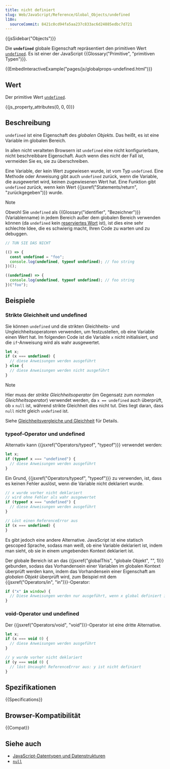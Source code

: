 ```yaml
---
title: nicht definiert
slug: Web/JavaScript/Reference/Global_Objects/undefined
l10n:
  sourceCommit: 8421c0cd94fa5aa237c833ac6d24885edbc7d721
---
```


{{jsSidebar("Objects")}}

Die **`undefined`** globale Eigenschaft repräsentiert den primitiven Wert [`undefined`](/de/docs/Web/JavaScript/Data_structures#undefined_type). Es ist einer der JavaScript {{Glossary("Primitive", "primitiven Typen")}}.

{{EmbedInteractiveExample("pages/js/globalprops-undefined.html")}}

## Wert

Der primitive Wert [`undefined`](/de/docs/Web/JavaScript/Data_structures#undefined_type).

{{js_property_attributes(0, 0, 0)}}

## Beschreibung

`undefined` ist eine Eigenschaft des _globalen Objekts_. Das heißt, es ist eine Variable im globalen Bereich.

In allen nicht veralteten Browsern ist `undefined` eine nicht konfigurierbare, nicht beschreibbare Eigenschaft. Auch wenn dies nicht der Fall ist, vermeiden Sie es, sie zu überschreiben.

Eine Variable, der kein Wert zugewiesen wurde, ist vom Typ `undefined`. Eine
Methode oder Anweisung gibt auch `undefined` zurück, wenn die Variable, die
ausgewertet wird, keinen zugewiesenen Wert hat. Eine Funktion gibt `undefined`
zurück, wenn kein Wert {{jsxref("Statements/return", "zurückgegeben")}} wurde.

> [!NOTE]
> Obwohl Sie `undefined` als {{Glossary("identifier", "Bezeichner")}} (Variablenname) in jedem Bereich außer dem globalen Bereich verwenden können (da `undefined` kein [reserviertes Wort](/de/docs/Web/JavaScript/Reference/Lexical_grammar#reserved_words) ist), ist dies eine sehr schlechte Idee, die es schwierig macht, Ihren Code zu warten und zu debuggen.
>
> ```js example-bad
> // TUN SIE DAS NICHT
>
> (() => {
>   const undefined = "foo";
>   console.log(undefined, typeof undefined); // foo string
> })();
>
> ((undefined) => {
>   console.log(undefined, typeof undefined); // foo string
> })("foo");
> ```

## Beispiele

### Strikte Gleichheit und undefined

Sie können `undefined` und die strikten Gleichheits- und Ungleichheitsoperatoren verwenden, um festzustellen, ob eine Variable einen Wert hat. Im folgenden Code ist die Variable `x` nicht initialisiert, und die `if`-Anweisung wird als wahr ausgewertet.

```js
let x;
if (x === undefined) {
  // diese Anweisungen werden ausgeführt
} else {
  // diese Anweisungen werden nicht ausgeführt
}
```

> [!NOTE]
> Hier muss der _strikte Gleichheitsoperator_ (im Gegensatz zum _normalen Gleichheitsoperator_) verwendet werden, da `x == undefined` auch überprüft, ob `x` `null` ist, während strikte Gleichheit dies nicht tut. Dies liegt daran, dass `null` nicht gleich `undefined` ist.
>
> Siehe [Gleichheitsvergleiche und Gleichheit](/de/docs/Web/JavaScript/Equality_comparisons_and_sameness) für Details.

### typeof-Operator und undefined

Alternativ kann {{jsxref("Operators/typeof", "typeof")}} verwendet werden:

```js
let x;
if (typeof x === "undefined") {
  // diese Anweisungen werden ausgeführt
}
```

Ein Grund, {{jsxref("Operators/typeof", "typeof")}} zu verwenden, ist, dass es keinen Fehler auslöst, wenn die Variable nicht deklariert wurde.

```js
// x wurde vorher nicht deklariert
// wird ohne Fehler als wahr ausgewertet
if (typeof x === "undefined") {
  // diese Anweisungen werden ausgeführt
}

// Löst einen ReferenceError aus
if (x === undefined) {
}
```

Es gibt jedoch eine andere Alternative. JavaScript ist eine statisch gescoped Sprache, sodass man weiß, ob eine Variable deklariert ist, indem man sieht, ob sie in einem umgebenden Kontext deklariert ist.

Der globale Bereich ist an das {{jsxref("globalThis", "globale Objekt", "", 1)}} gebunden, sodass das Vorhandensein einer Variablen im globalen Kontext überprüft werden kann, indem das Vorhandensein einer Eigenschaft am _globalen Objekt_ überprüft wird, zum Beispiel mit dem {{jsxref("Operators/in", "in")}}-Operator:

```js
if ("x" in window) {
  // Diese Anweisungen werden nur ausgeführt, wenn x global definiert ist
}
```

### void-Operator und undefined

Der {{jsxref("Operators/void", "void")}}-Operator ist eine dritte Alternative.

```js
let x;
if (x === void 0) {
  // diese Anweisungen werden ausgeführt
}

// y wurde vorher nicht deklariert
if (y === void 0) {
  // löst Uncaught ReferenceError aus: y ist nicht definiert
}
```

## Spezifikationen

{{Specifications}}

## Browser-Kompatibilität

{{Compat}}

## Siehe auch

- [JavaScript-Datentypen und Datenstrukturen](/de/docs/Web/JavaScript/Data_structures)
- [`null`](/de/docs/Web/JavaScript/Reference/Operators/null)
